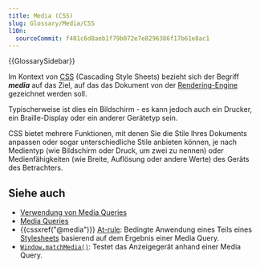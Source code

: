 ```yaml
---
title: Media (CSS)
slug: Glossary/Media/CSS
l10n:
  sourceCommit: f401c6d8aeb1f79b072e7e8296386f17b61e8ac1
---
```


{{GlossarySidebar}}

Im Kontext von [CSS](/de/docs/Glossary/CSS) (Cascading Style Sheets) bezieht sich der Begriff **_media_** auf das Ziel, auf das das Dokument von der [Rendering-Engine](/de/docs/Glossary/Engine/Rendering) gezeichnet werden soll.

Typischerweise ist dies ein Bildschirm - es kann jedoch auch ein Drucker, ein Braille-Display oder ein anderer Gerätetyp sein.

CSS bietet mehrere Funktionen, mit denen Sie die Stile Ihres Dokuments anpassen oder sogar unterschiedliche Stile anbieten können, je nach Medientyp (wie Bildschirm oder Druck, um zwei zu nennen) oder Medienfähigkeiten (wie Breite, Auflösung oder andere Werte) des Geräts des Betrachters.

## Siehe auch

- [Verwendung von Media Queries](/de/docs/Web/CSS/CSS_media_queries/Using_media_queries)
- [Media Queries](/de/docs/Web/CSS/CSS_media_queries)
- {{cssxref("@media")}} [At-rule](/de/docs/Web/CSS/At-rule): Bedingte Anwendung eines Teils eines [Stylesheets](/de/docs/Learn/CSS/First_steps/How_CSS_works#applying_css_to_the_dom) basierend auf dem Ergebnis einer Media Query.
- [`Window.matchMedia()`](/de/docs/Web/API/Window/matchMedia): Testet das Anzeigegerät anhand einer Media Query.
